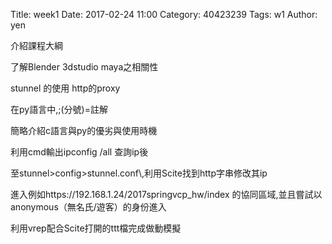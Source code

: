 Title: week1
Date: 2017-02-24 11:00
Category: 40423239
Tags: w1
Author: yen

介紹課程大綱
<!-- PELICAN_END_SUMMARY -->
<p>了解Blender 3dstudio maya之相關性</p>
<p>stunnel 的使用 http的proxy</p>
<p>在py語言中,;(分號)=註解</p>
<p>簡略介紹c語言與py的優劣與使用時機</p>
<p>利用cmd輸出ipconfig /all 查詢ip後</p>
<p>至stunnel>config>stunnel.conf\,利用Scite找到http字串修改其ip</p>
<p>進入例如https://192.168.1.24/2017springvcp_hw/index 的協同區域,並且嘗試以anonymous（無名氏/遊客）的身份進入</p>
<p>利用vrep配合Scite打開的ttt檔完成做動模擬</p>
